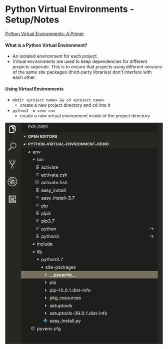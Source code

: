 # Python Virtual Environments - Setup/Notes

[Python Virtual Environments: A Primer](https://realpython.com/python-virtual-environments-a-primer/)

#### What is a Python Virtual Environment?

* An isolated environment for each project.
* Virtual environments are used to keep dependencies for different projects seperate. This is to ensure that projects using different versions of the same site packages (third-party libraries) don't interfere with each other.

#### Using Virtual Environments

* `mkdir <project name> && cd <project name>`
    * create a new project directory and cd into it
* `python3 -m venv env`
    * create a new virtual environment inside of the project directory

![create-python-virtual-environment](img/py-venv-demo.png)
